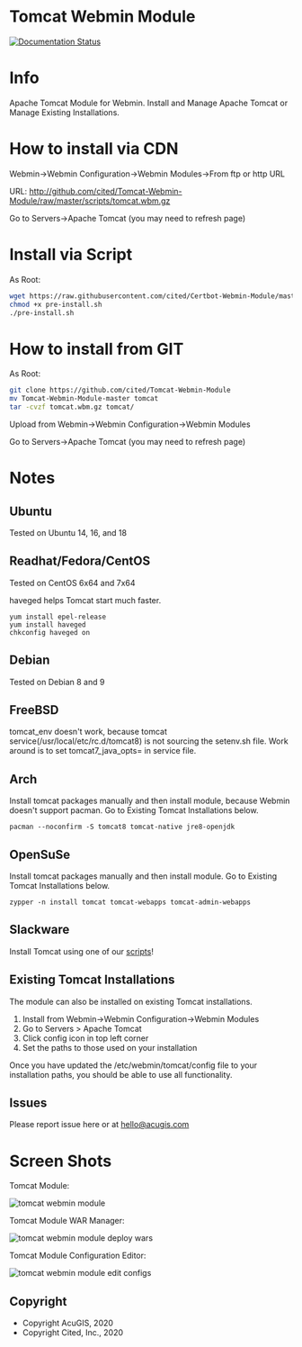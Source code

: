 
# Tomcat Webmin Module

[![Documentation Status](https://readthedocs.org/projects/tomcat-webmin-module/badge/?version=latest)](https://tomcat-module.citedcorp.com/en/latest/?badge=latest)
# Info
Apache Tomcat Module for Webmin.  Install and Manage Apache Tomcat or Manage Existing Installations.

# How to install via CDN

Webmin->Webmin Configuration->Webmin Modules->From ftp or http URL

URL: http://github.com/cited/Tomcat-Webmin-Module/raw/master/scripts/tomcat.wbm.gz

Go to Servers->Apache Tomcat (you may need to refresh page)

# Install via Script

As Root:

```bash
wget https://raw.githubusercontent.com/cited/Certbot-Webmin-Module/master/scripts/pre-install.sh
chmod +x pre-install.sh
./pre-install.sh
```

# How to install from GIT

As Root:

```bash
git clone https://github.com/cited/Tomcat-Webmin-Module
mv Tomcat-Webmin-Module-master tomcat
tar -cvzf tomcat.wbm.gz tomcat/
```

Upload from Webmin->Webmin Configuration->Webmin Modules

Go to Servers->Apache Tomcat (you may need to refresh page)

# Notes

## **Ubuntu**
Tested on Ubuntu 14, 16, and 18

## **Readhat/Fedora/CentOS**
Tested on CentOS 6x64 and 7x64

haveged helps Tomcat start much faster.

	yum install epel-release
	yum install haveged
	chkconfig haveged on
  
## **Debian**
Tested on Debian 8 and 9

## **FreeBSD**
tomcat_env doesn't work, because tomcat service(/usr/local/etc/rc.d/tomcat8) is not sourcing the setenv.sh file. Work around is to set tomcat7_java_opts= in service file.

## **Arch**
Install tomcat packages manually and then install module, because Webmin doesn't support pacman. Go to Existing Tomcat Installations below.

	pacman --noconfirm -S tomcat8 tomcat-native jre8-openjdk

## **OpenSuSe**
Install tomcat packages manually and then install module.  Go to Existing Tomcat Installations below.

	zypper -n install tomcat tomcat-webapps tomcat-admin-webapps

## **Slackware**
Install Tomcat using one of our [scripts](https://github.com/AcuGIS)!

## **Existing Tomcat Installations**

The module can also be installed on existing Tomcat installations.  

1.  Install from Webmin->Webmin Configuration->Webmin Modules
2.  Go to Servers > Apache Tomcat
3.  Click config icon in top left corner
4.  Set the paths to those used on your installation

Once you have updated the /etc/webmin/tomcat/config file to your installation paths, you should be able to use all functionality.

## **Issues**
Please report issue here or at hello@acugis.com

# Screen Shots

Tomcat Module:

![tomcat webmin module](https://cdn.acugis.com/apache-tomcat-webmin-plugin/tomcat-module-plugin.gif)

Tomcat Module WAR Manager:

![tomcat webmin module deploy wars](https://cdn.acugis.com/apache-tomcat-webmin-plugin/tomcat-module-war-deploy.gif)

Tomcat Module Configuration Editor:

![tomcat webmin module edit configs](https://cdn.acugis.com/apache-tomcat-webmin-plugin/tomcat-module-edit-configs.gif)


Copyright
---------

* Copyright AcuGIS, 2020
* Copyright Cited, Inc., 2020


